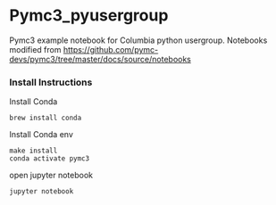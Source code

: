 # Pymc3_pyusergroup

Pymc3 example notebook for Columbia python usergroup.  Notebooks modified from
https://github.com/pymc-devs/pymc3/tree/master/docs/source/notebooks

### Install Instructions


Install Conda
```
brew install conda
```

Install Conda env
```
make install
conda activate pymc3
```

open jupyter notebook
```
jupyter notebook
```

